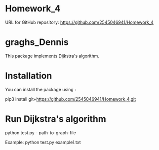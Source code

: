 # Homework_4

URL for GitHub repository: https://github.com/2545046941/Homework_4

# graghs_Dennis

This package implements Dijkstra's algorithm.

# Installation 

You can install the package using : 

pip3 install git+https://github.com/2545046941/Homework_4.git

# Run Dijkstra's algorithm

python test.py - path-to-graph-file 

Example: python test.py example1.txt 

